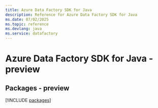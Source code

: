 ```yaml
---
title: Azure Data Factory SDK for Java
description: Reference for Azure Data Factory SDK for Java
ms.date: 07/02/2025
ms.topic: reference
ms.devlang: java
ms.service: datafactory
---
```

# Azure Data Factory SDK for Java - preview
## Packages - preview
[!INCLUDE [packages](data-factory-index.md)]